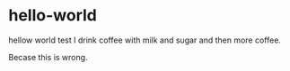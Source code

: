 # hello-world
hellow world test
I drink coffee with milk and sugar and then more coffee.

Becase this is wrong.
